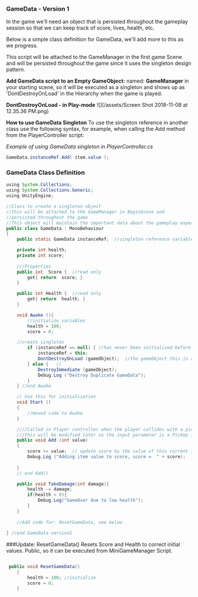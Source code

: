 ### GameData - Version 1

In the game we'll need an object that is persisted throughout the gameplay session so that we can keep track of score, lives, health, etc.

Below is a simple class definition for GameData, we'll add more to this as we progress.

This script will be attached to the GameManager in the first game Scene and will be persisted throughout the game since it uses the singleton design pattern.

**Add GameData script to an Empty GameObject:** named: **GameManager** in your starting scene, so it will be executed as a singleton and shows up as 'DontDestroyOnLoad' in the Hierarchy when the game is played.

**DontDestroyOnLoad - in Play-mode**
![](/assets/Screen Shot 2018-11-08 at 12.35.36 PM.png)

**How to use GameData Singleton**
To use the singleton reference in another class use the following syntax, for example, when calling the Add method from the PlayerController script:

_Example of using GameData singleton in PlayerController.cs_
```java
GameData.instanceRef.Add( item.value );
```


### GameData Class Definition

```java
using System.Collections;
using System.Collections.Generic;
using UnityEngine;

//Class to create a singleton object
//this will be attached to the GameManager in BeginScene and
//persisted throughout the game
//This object will maintain the important data about the gameplay experience
public class GameData : MonoBehaviour
{
    public static GameData instanceRef;  //singleton reference variable

    private int health;
    private int score;
    
    ///Properties
    public int  Score {  //read only
        get{ return  score; }
    }

    public int Health {  //read only
        get{ return  health; }
    }

    void Awake (){
        //initialize variables
        health = 100;
        score = 0;     

    //create singleton
        if (instanceRef == null) { //has never been initialized before
            instanceRef = this;
            DontDestroyOnLoad (gameObject);  //the gameObject this is attached to 
        } else {   //
            DestroyImmediate (gameObject);   
            Debug.Log ("Destroy Duplicate GameData");
        }
    } //end Awake

    // Use this for initialization
    void Start ()
    {
        //moved code to Awake
    }

    ////Called in Player controller when the player collides with a pickup    
    ///this will be modified later so the input parameter is a PickUp item so it can be added to inventory
    public void Add (int value)
    {
        score += value;  // update score by the value of this current item
        Debug.Log ("Adding item value to score, score =  " + score);
   
    }
    // end Add()

    public void TakeDamage(int damage){
        health -= damage;
        if(health < 0){
            Debug.Log("GameOver due to low health");
        }
    }
   
    //Add code for: ResetGameData, see below 
        
} //end GameData version1
```

###Update:  ResetGameData() 
Resets Score and Health to correct initial values.  Public, so it can be executed from MiniGameManager Script.



```java

 public void ResetGameData()
    {
        health = 100; //initialize
        score = 0;
    } 

```

